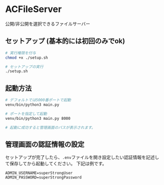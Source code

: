 # ACFileServer
公開/非公開を選択できるファイルサーバー

## セットアップ (基本的には初回のみでok)
```bash
# 実行権限を付与
chmod +x ./setup.sh

# セットアップの実行
./setup.sh
```

## 起動方法
```bash
# デフォルトでは5000番ポートで起動
venv/bin/python3 main.py

# ポートを指定して起動
venv/bin/python3 main.py 8000

# 起動に成功すると管理画面のパスが表示されます。
```

## 管理画面の認証情報の設定
セットアップが完了したら、`.env`ファイルを開き設定したい認証情報を記述して保存してから起動してください。
下記は例です。
```
ADMIN_USERNAME=superStrongUser
ADMIN_PASSWORD=superStrongPassword
```
